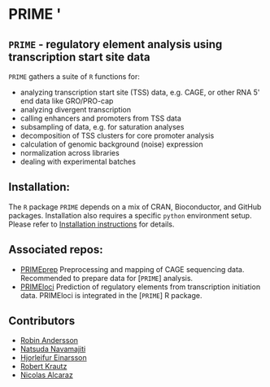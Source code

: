 # PRIME '

## `PRIME` - regulatory element analysis using transcription start site data

`PRIME` gathers a suite of `R` functions for:
* analyzing transcription start site (TSS) data, e.g. CAGE, or other RNA 5' end data like GRO/PRO-cap
* analyzing divergent transcription
* calling enhancers and promoters from TSS data
* subsampling of data, e.g. for saturation analyses
* decomposition of TSS clusters for core promoter analysis
* calculation of genomic background (noise) expression
* normalization across libraries
* dealing with experimental batches

## Installation:

The `R` package `PRIME` depends on a mix of CRAN, Bioconductor, and GitHub packages. Installation also requires a specific `python` environment setup. Please refer to [Installation instructions](https://github.com/anderssonlab/PRIME/blob/main/INSTALL_PRIME.md) for details.

## Associated repos:

* [PRIMEprep](https://github.com/anderssonlab/PRIMEprep) Preprocessing and mapping of CAGE sequencing data. Recommended to prepare data for [`PRIME`] analysis.
* [PRIMEloci](https://github.com/anderssonlab/PRIMEloci) Prediction of regulatory elements from transcription initiation data. PRIMEloci is integrated in the [`PRIME`] R package.

## Contributors
* [Robin Andersson](https://github.com/anderssonrobin)
* [Natsuda Navamajiti](https://github.com/natsnav)
* [Hjorleifur Einarsson](https://github.com/HjolliEin)
* [Robert Krautz](https://github.com/robertkrautz)
* [Nicolas Alcaraz](https://github.com/satroz)
